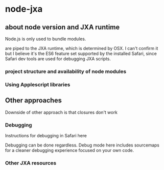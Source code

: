 # node-jxa

## about node version and JXA runtime

Node.js is only used to bundle modules.

are piped to the JXA runtime, which is determined by OSX.  I can't confirm it but I believe it's the ES6 feature set supported by the installed Safari, since Safari dev tools are used for debugging JXA scripts.

### project structure and availability of node modules

### Using Applescript libraries


## Other approaches

Downside of other approach is that closures don't work

### Debugging

Instructions for debugging in Safari here

Debugging can be done regardless.  Debug mode here includes sourcemaps for a cleaner debugging experience focused on your own code.


### Other JXA resources